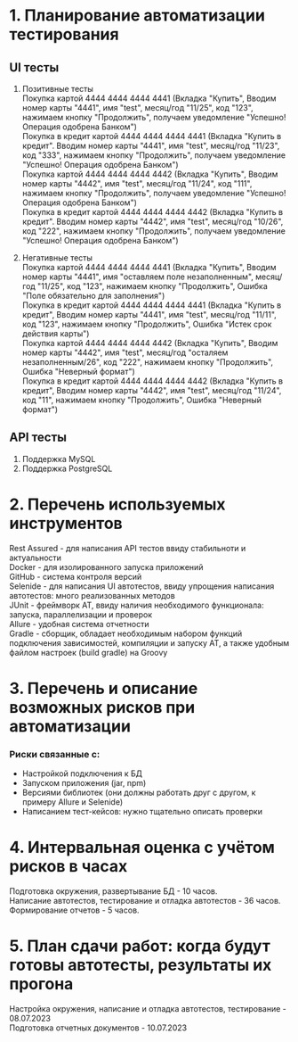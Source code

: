 # 1. Планирование автоматизации тестирования

## UI тесты
1. Позитивные тесты  
Покупка картой 4444 4444 4444 4441 (Вкладка "Купить", Вводим номер карты "4441", имя "test", месяц/год "11/25", код "123", нажимаем кнопку "Продолжить", получаем уведомление "Успешно! Операция одобрена Банком")  
Покупка в кредит картой 4444 4444 4444 4441 (Вкладка "Купить в кредит". Вводим номер карты "4441", имя "test", месяц/год "11/23", код "333", нажимаем кнопку "Продолжить", получаем уведомление "Успешно! Операция одобрена Банком")  
Покупка картой 4444 4444 4444 4442 (Вкладка "Купить", Вводим номер карты "4442", имя "test", месяц/год "11/24", код "111", нажимаем кнопку "Продолжить", получаем уведомление "Успешно! Операция одобрена Банком")  
Покупка в кредит картой 4444 4444 4444 4442 (Вкладка "Купить в кредит". Вводим номер карты "4442", имя "test", месяц/год "10/26", код "222", нажимаем кнопку "Продолжить", получаем уведомление "Успешно! Операция одобрена Банком")


2. Негативные тесты  
Покупка картой 4444 4444 4444 4441 (Вкладка "Купить", Вводим номер карты "4441", имя "оставляем поле незаполненным", месяц/год "11/25", код "123", нажимаем кнопку "Продолжить", Ошибка "Поле обязательно для заполнения")  
Покупка в кредит картой 4444 4444 4444 4441 (Вкладка "Купить в кредит", Вводим номер карты "4441", имя "test", месяц/год "11/11", код "123", нажимаем кнопку "Продолжить", Ошибка "Истек срок действия карты")  
Покупка картой 4444 4444 4444 4442 (Вкладка "Купить", Вводим номер карты "4442", имя "test", месяц/год "осталяем незаполненным/26", код "222", нажимаем кнопку "Продолжить", Ошибка "Неверный формат")  
Покупка в кредит картой 4444 4444 4444 4442 (Вкладка "Купить в кредит", Вводим номер карты "4442", имя "test", месяц/год "11/24", код "11", нажимаем кнопку "Продолжить", Ошибка "Неверный формат")

## API тесты
1. Поддержка MySQL
2. Поддержка PostgreSQL

# 2. Перечень используемых инструментов

Rest Assured - для написания API тестов ввиду стабильноти и актуальности  
Docker - для изолированного запуска приложений  
GitHub - система контроля версий  
Selenide - для написания UI автотестов, ввиду упрощения написания автотестов: много реализованных методов  
JUnit - фреймворк АТ, ввиду наличия необходимого функционала: запуска, параллелизации и проверок  
Allure - удобная система отчетности  
Gradle - сборщик, обладает необходимым набором функций подключения зависимостей, компиляции и запуску АТ,
а также удобным файлом настроек (build gradle) на Groovy

# 3. Перечень и описание возможных рисков при автоматизации

### Риски связанные с:
- Настройкой подключения к БД
- Запуском приложения (jar, npm)
- Версиями библиотек (они должны работать друг с другом, к примеру Allure и Selenide)
- Написанием тест-кейсов: нужно тщательно описать проверки

# 4. Интервальная оценка с учётом рисков в часах

Подготовка окружения, развертывание БД - 10 часов.  
Написание автотестов, тестирование и отладка автотестов - 36 часов.  
Формирование отчетов - 5 часов.

# 5. План сдачи работ: когда будут готовы автотесты, результаты их прогона

Настройка окружения, написание и отладка автотестов, тестирование - 08.07.2023  
Подготовка отчетных документов - 10.07.2023